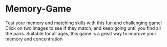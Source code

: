 # Memory-Game
Test your memory and matching skills with this fun and challenging game! Click on two images to see if they match, and keep going until you find all the pairs. Suitable for all ages, this game is a great way to improve your memory and concentration
